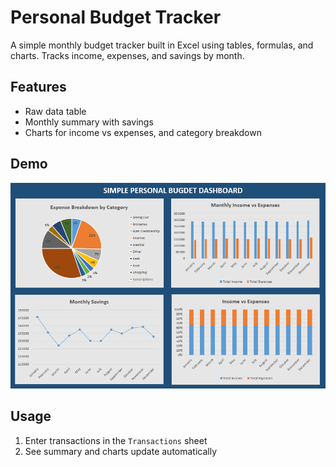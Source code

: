 # Personal Budget Tracker

A simple monthly budget tracker built in Excel using tables, formulas, and charts. Tracks income, expenses, and savings by month.

## Features
- Raw data table
- Monthly summary with savings
- Charts for income vs expenses, and category breakdown

## Demo

![Dashboard](screenshots/dashboard.png)

## Usage
1. Enter transactions in the `Transactions` sheet
2. See summary and charts update automatically
